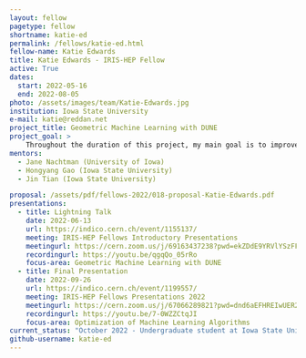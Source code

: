 ```yaml
---
layout: fellow
pagetype: fellow
shortname: katie-ed
permalink: /fellows/katie-ed.html
fellow-name: Katie Edwards
title: Katie Edwards - IRIS-HEP Fellow
active: True
dates:
  start: 2022-05-16
  end: 2022-08-05
photo: /assets/images/team/Katie-Edwards.jpg
institution: Iowa State University
e-mail: katie@reddan.net
project_title: Geometric Machine Learning with DUNE
project_goal: >
    Throughout the duration of this project, my main goal is to improve tracking algorithms used in geometric machine learning experiments for the DUNE project. In addition, I will compare the DUNE results found from geometric machine learning and compare them with results using CNN reconstruction.
mentors:
  - Jane Nachtman (University of Iowa)
  - Hongyang Gao (Iowa State University)
  - Jin Tian (Iowa State University)

proposal: /assets/pdf/fellows-2022/018-proposal-Katie-Edwards.pdf
presentations:
  - title: Lightning Talk
    date: 2022-06-13
    url: https://indico.cern.ch/event/1155137/
    meeting: IRIS-HEP Fellows Introductory Presentations
    meetingurl: https://cern.zoom.us/j/69163437238?pwd=ekZDdE9YRVlYSzFFTEZrNjkrTWozUT09
    recordingurl: https://youtu.be/qgqQo_05rRo
    focus-area: Geometric Machine Learning with DUNE
  - title: Final Presentation
    date: 2022-09-26
    url: https://indico.cern.ch/event/1199557/
    meeting: IRIS-HEP Fellows Presentations 2022
    meetingurl: https://cern.zoom.us/j/67066289821?pwd=dnd6aEFHREIwUER2SU56RXVCNzdBZz09
    recordingurl: https://youtu.be/7-0WZZCtqJI
    focus-area: Optimization of Machine Learning Algorithms
current_status: "October 2022 - Undergraduate student at Iowa State University"
github-username: katie-ed
---
```

